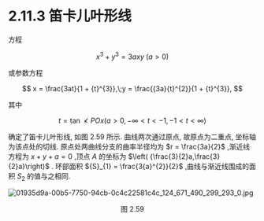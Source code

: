 # 2.11.3 笛卡儿叶形线

方程

$$
{x}^{3} + {y}^{3} = {3axy}\;\left( {a > 0}\right)  \tag{2.227a}
$$

或参数方程

$$
x = \frac{3at}{1 + {t}^{3}},\;y = \frac{{3a}{t}^{2}}{1 + {t}^{3}},
$$

其中

$$
t = \tan  \nless  {POx}\left( {a > 0, - \infty  < t <  - 1, - 1 < t < \infty }\right)  \tag{2.227b}
$$

确定了笛卡儿叶形线, 如图 2.59 所示. 曲线两次通过原点, 故原点为二重点, 坐标轴为该点处的切线. 原点处两曲线分支的曲率半径均为 $r = \frac{3a}{2}$ ,渐近线方程为 $x + y + a = 0$ ,顶点 $A$ 的坐标为 $\left( {\frac{3}{2}a,\frac{3}{2}a}\right)$ . 环部面积 ${S}_{1} = \frac{3{a}^{2}}{2}$ ,曲线与渐近线围成的面积 ${S}_{2}$ 的值与之相同.

![01935d9a-00b5-7750-94cb-0c4c22581c4c_124_671_490_299_293_0.jpg](/images/01935d9a-00b5-7750-94cb-0c4c22581c4c_124_671_490_299_293_0.jpg)

<center>图 2.59</center>
